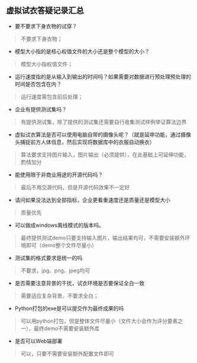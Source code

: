 ## 虚拟试衣答疑记录汇总
- 要不要求下身衣物的试穿？

> 不要求下身衣物；

- 模型大小指的是核心权值文件的大小还是整个模型的大小？

> 模型大小指权值文件；

- 运行速度指的是从输入到输出的时间吗？如果需要对数据进行预处理预处理的时间是否包含在内？

> 运行速度需包含前后处理；

- 企业有提供测试集吗？

> 有提供测试集，除了提供的测试集还需要自行收集测试样例举证算法边界

- 虚拟试衣算法是否可以使用电脑自带的摄像头呢？（就是延申功能，通过摄像头捕捉前方人体信息，然后实现将数据库中的衣服自动换衣）

> 算法要求支持图片输入，图片输出（必须提供），在此基础上可延伸功能，酌情加分

- 能使用限于非商业用途的开源代码吗？

> 最后不用交源代码，但是开源代码效果不一定好

- 请问如果没法达到全部指标，企业更看重速度还是质量还是模型大小

> 质量优先

- 可以做成windows离线模式的版本吗。

> 最终提供测试demo只要支持输入图片，输出结果均可，不需要安装额外环境即可（demo整个文件尽量小）

- 测试集的格式要求是统一的吗

> 不要求，jpg、png、jpeg均可

- 是否需要注意背景的干扰，试衣环境是否要保证全白一致  

> 需要适应复杂背景，不要求全白；

- Python打包的exe是可以提交作为最终成果的吗

> 可以用python打包，但是整体文件尽量小（文件大小会作为评分要素之一），最终demo不需要安装额外库

- 是否可以Web端部署

> 可以，只要不需要安装额外配置文件即可
